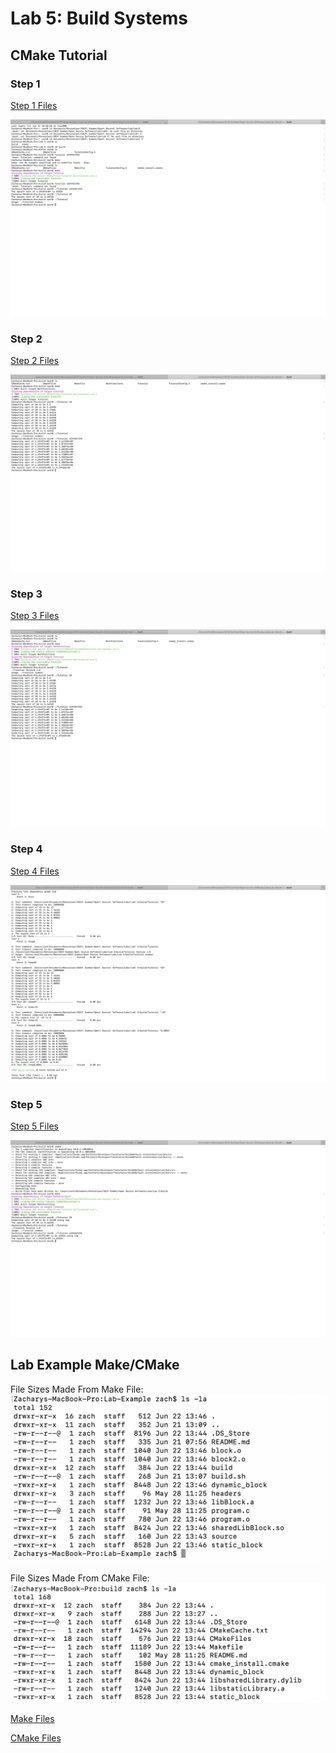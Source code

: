 # Lab 5: Build Systems

## CMake Tutorial

### Step 1
[Step 1 Files](lab-05-files/Step%201)

![Step 1 Tutorial Output](lab-05-images/Step-1-Terminal.png)

### Step 2

[Step 2 Files](lab-05-files/Step%202)

![Step 2 Tutorial Output](lab-05-images/Step-2-Terminal.png)

### Step 3

[Step 3 Files](lab-05-files/Step%203)

![Step 3 Tutorial Output](lab-05-images/Step-3-Terminal.png)

### Step 4

[Step 4 Files](lab-05-files/Step%204)

![ctest -VV Output](lab-05-images/Step-4-CTEST-VV.png)

### Step 5

[Step 5 Files](lab-05-files/Step%205)

![Step 5 Tutorial Output](lab-05-images/Step-5-Terminal.png)

## Lab Example Make/CMake

File Sizes Made From Make File:
![Make File Sizes](lab-05-images/Make-File-Sizes.png)

File Sizes Made From CMake File:
![CMake File Sizes](lab-05-images/CMake-File-Sizes.png)

[Make Files](lab-05-files/Make%20Files/build.sh)

[CMake Files](lab-05-files/CMake%20Files)
